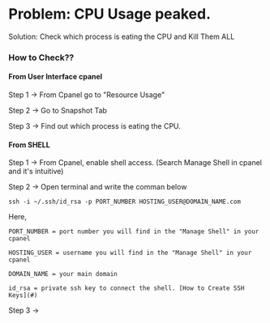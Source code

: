 # Problem: CPU Usage peaked.

Solution: Check which process is eating the CPU and Kill Them ALL

### How to Check??

#### From User Interface cpanel

Step 1 -> From Cpanel go to "Resource Usage"

Step 2 -> Go to Snapshot Tab

Step 3 -> Find out which process is eating the CPU.

#### From SHELL

Step 1 -> From Cpanel, enable shell access. (Search Manage Shell in cpanel and it's intuitive)

Step 2 -> Open terminal and write the comman below

`ssh -i ~/.ssh/id_rsa -p PORT_NUMBER HOSTING_USER@DOMAIN_NAME.com`

Here,

    PORT_NUMBER = port number you will find in the "Manage Shell" in your cpanel

    HOSTING_USER = username you will find in the "Manage Shell" in your cpanel

    DOMAIN_NAME = your main domain

    id_rsa = private ssh key to connect the shell. [How to Create SSH Keys](#)

Step 3 ->
